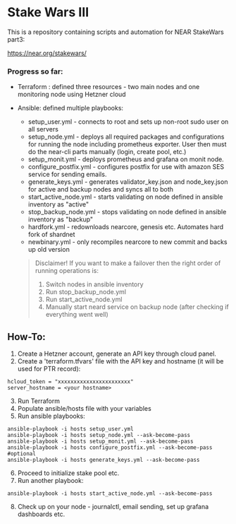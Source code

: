 # Stake Wars III

This is a repository containing scripts and automation for NEAR StakeWars part3:

https://near.org/stakewars/

### Progress so far:

- Terraform : defined three resources - two main nodes and one monitoring node using Hetzner cloud


- Ansible: defined multiple playbooks:
  - setup_user.yml - connects to root and sets up non-root sudo user on all servers
  - setup_node.yml - deploys all required packages and configurations for running the node including prometheus exporter. User then must do the near-cli parts manually (login, create pool, etc.)
  - setup_monit.yml - deploys prometheus and grafana on monit node.
  - configure_postfix.yml - configures postfix for use with amazon SES service for sending emails.
  - generate_keys.yml - generates validator_key.json and node_key.json for active and backup nodes and syncs all to both
  - start_active_node.yml - starts validating on node defined in ansible inventory as "active"
  - stop_backup_node.yml - stops validating on node defined in ansible inventory as "backup"
  - hardfork.yml - redownloads nearcore, genesis etc. Automates hard fork of shardnet
  - newbinary.yml - only recompiles nearcore to new commit and backs up old version

  > Disclaimer! If you want to make a failover then the right order of running operations is:
  > 1. Switch nodes in ansible inventory
  > 2. Run stop_backup_node.yml
  > 3. Run start_active_node.yml
  > 4. Manually start neard service on backup node (after checking if everything went well)

## How-To:

1. Create a Hetzner account, generate an API key through cloud panel.
2. Create a 'terraform.tfvars' file with the API key and hostname (it will be used for PTR record):
```
hcloud_token = "xxxxxxxxxxxxxxxxxxxxxxx"
server_hostname = <your hostname>
```
3. Run Terraform
4. Populate ansible/hosts file with your variables
5. Run ansible playbooks:
```
ansible-playbook -i hosts setup_user.yml
ansible-playbook -i hosts setup_node.yml --ask-become-pass
ansible-playbook -i hosts setup_monit.yml --ask-become-pass
ansible-playbook -i hosts configure_postfix.yml --ask-become-pass    #optional
ansible-playbook -i hosts generate_keys.yml --ask-become-pass
```
6. Proceed to initialize stake pool etc.
7. Run another playbook:
```
ansible-playbook -i hosts start_active_node.yml --ask-become-pass
```
8. Check up on your node - journalctl, email sending, set up grafana dashboards etc.
